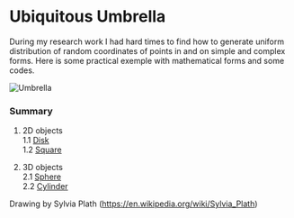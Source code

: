 # Ubiquitous Umbrella
During my research work I had hard times to find how to generate uniform distribution of random coordinates of points in and on simple and complex forms. Here is some practical exemple with mathematical forms and some codes.

![Umbrella](https://images.curiator.com/images/t_x/art/d765c771099e262c0232b727526e113f/sylvia-plath-the-ubiquitous-umbrella-1955.jpg)

### Summary
1. 2D objects<br/>
1.1 [Disk](https://github.com/AymericFerreira/ubiquitous-umbrella/blob/master/doc/Disk.md)<br/>
1.2 [Square](https://github.com/AymericFerreira/ubiquitous-umbrella/blob/master/doc/Square.md) 

2. 3D objects<br/>
2.1 [Sphere](https://github.com/AymericFerreira/ubiquitous-umbrella/blob/master/doc/Sphere.md)<br/>
2.2 [Cylinder](https://github.com/AymericFerreira/ubiquitous-umbrella/blob/master/doc/Cylinder.md)

Drawing by Sylvia Plath (https://en.wikipedia.org/wiki/Sylvia_Plath)